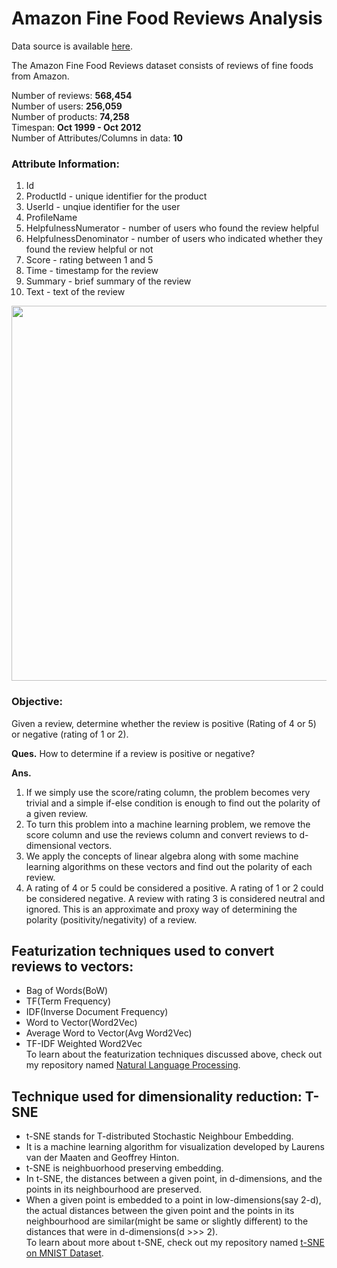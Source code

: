 # Amazon Fine Food Reviews Analysis


Data source is available [here](https://www.kaggle.com/snap/amazon-fine-food-reviews). 

The Amazon Fine Food Reviews dataset consists of reviews of fine foods from Amazon.

Number of reviews: **568,454**<br>
Number of users: **256,059**<br>
Number of products: **74,258**<br>
Timespan: **Oct 1999 - Oct 2012**<br>
Number of Attributes/Columns in data: **10**

### Attribute Information:
1. Id
2. ProductId - unique identifier for the product
3. UserId - unqiue identifier for the user
4. ProfileName
5. HelpfulnessNumerator - number of users who found the review helpful
6. HelpfulnessDenominator - number of users who indicated whether they found the review helpful or not
7. Score - rating between 1 and 5
8. Time - timestamp for the review
9. Summary - brief summary of the review
10. Text - text of the review

<img src="http://nycdatascience.com/blog/wp-content/uploads/2016/04/AmazonReview.png" width="600">


### Objective:
Given a review, determine whether the review is positive (Rating of 4 or 5) or negative (rating of 1 or 2).


**Ques.** How to determine if a review is positive or negative?

**Ans.** 
1. If we simply use the score/rating column, the problem becomes very trivial and a simple if-else condition is enough to find out the polarity of a given review.<br>
2. To turn this problem into a machine learning problem, we remove the score column and use the reviews column and convert reviews to d-dimensional vectors.<br>
3. We apply the concepts of linear algebra along with some machine learning algorithms on these vectors and find out the polarity of each review.<br>
4. A rating of 4 or 5 could be considered a positive. A rating of 1 or 2 could be considered negative. A review with rating 3 is considered neutral and ignored. This is an approximate and proxy way of determining the polarity (positivity/negativity) of a review.

## Featurization techniques used to convert reviews to vectors:
- Bag of Words(BoW)
- TF(Term Frequency)
- IDF(Inverse Document Frequency)
- Word to Vector(Word2Vec)
- Average Word to Vector(Avg Word2Vec)
- TF-IDF Weighted Word2Vec<br>
To learn about the featurization techniques discussed above, check out my repository named [Natural Language Processing](https://github.com/deveshSingh06/Natural-Language-Processing).

## Technique used for dimensionality reduction: T-SNE
- t-SNE stands for T-distributed Stochastic Neighbour Embedding.
- It is a machine learning algorithm for visualization developed by Laurens van der Maaten and Geoffrey Hinton.
- t-SNE is neighbuorhood preserving embedding.
- In t-SNE, the distances between a given point, in d-dimensions, and the points in its neighbourhood are preserved.
- When a given point is embedded to a point in low-dimensions(say 2-d), the actual distances between the given point and the points in its neighbourhood are similar(might be same or slightly different) to the distances that were in d-dimensions(d >>> 2).<br>
To learn about more about t-SNE, check out my repository named [t-SNE on MNIST Dataset](https://github.com/deveshSingh06/t-SNE-on-MNIST-Dataset).

